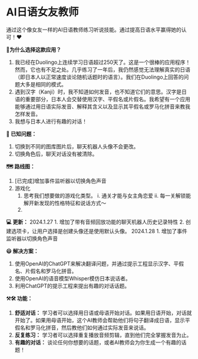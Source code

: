 # AI日语女友教师
通过这个像女友一样的AI日语教师练习听说技能。通过提高日语水平赢得她的认可！❤️

**🤔为什么选择这款应用？**
1. 我已经在Duolingo上连续学习日语超过250天了。这是一个很棒的应用程序！然而，它也有不足之处。几乎练习了一年后，我仍然感觉无法理解真实的日语（即日本人以正常速度谈论随机话题时的语言）。我们在Duolingo上回答的问题大多是相同的模式。
2. 遇到汉字（Kanji）时，我不知道如何发音，也不知道它们的意思。汉字是日语的重要部分，日本人会交替使用汉字、平假名或片假名。我希望有一个应用能够通过用日语实际发音、解释其含义以及显示其平假名或罗马化拼音来教我怎样发音。
3. 我想与日本人进行有趣的对话！

**🐛 已知问题：**
1. 切换到不同的图库图片后，聊天机器人头像不会更改。
2. 切换角色后，聊天对话没有被清除。

**🗺️ 路线图：**
1. [已完成]增加事件监听器以切换角色声音
2. 游戏化
    1. 思考我们想要做的游戏化类型。
        i. 通关才能与女主角恋爱
        ii. 每一关解锁能解开新发现的性格特征和说话方式～
    2. 

**💻 更新：**
2024.1.27
    1. 增加了带有音频回放功能的聊天机器人历史记录特性
    2. 创建选项卡，让用户选择是创建头像还是使用默认头像。
2024.1.28
    1. 增加了事件监听器以切换角色声音

**😃 解决方案：**
1. 使用OpenAI的ChatGPT来解决翻译问题，并通过提示工程显示汉字、平假名、片假名和罗马化拼音。
2. 使用OpenAI的语音模型Whisper模仿日本说话者。
3. 利用ChatGPT的提示工程来提出有趣的对话话题。

**⚒️🛠️ 功能：**
1. **舒适对话：** 学习者可以选择用日语或母语开始对话。如果用日语开始，对话就开始了。如果用母语开始，这个AI教师会帮助他们将句子翻译成日语，显示平假名和罗马化拼音，然后教他们如何通过实际发音来说话。
2. **反复练习：** 学习者可以选择重复播放音频剪辑，直到他们完全掌握发音为止。
3. **有趣的对话：** 谈论任何你想要的话题，或者AI教师会为你生成一个有趣的话题！
